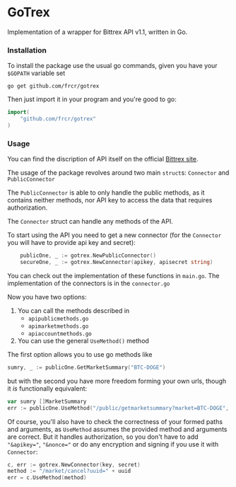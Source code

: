 # GoTrex

Implementation of a wrapper for Bittrex API v1.1, written in Go.

### Installation

To install the package use the usual go commands, given you have your `$GOPATH` variable set
~~~
go get github.com/frcr/gotrex
~~~
Then just import it in your program and you're good to go:
~~~go
import(
	"github.com/frcr/gotrex"
)
~~~
### Usage

You can find the discription of API itself on the official [Bittrex site](https://bittrex.com/Home/Api).

The usage of the package revolves around two main `struct`s: `Connector` and `PublicConnector`

The `PublicConnector` is able to only handle the public methods, as it contains neither methods, nor API key to access the data that requires authorization.

The `Connector` struct can handle any methods of the API.

To start using the API you need to get a new connector (for the `Connector` you will have to provide api key and secret):
~~~go
	publicOne, _ := gotrex.NewPublicConnector()
	secureOne, _ := gotrex.NewConnector(apikey, apisecret string)
~~~
You can check out the implementation of these functions in `main.go`. The implementation of the connectors is in the `connector.go`

Now you have two options:
1. You can call the methods described in
	*	`apipublicmethods.go`
	*	`apimarketmethods.go`
	*	`apiaccountmethods.go`
2. You can use the general `UseMethod()` method

The first option allows you to use go methods like
~~~go
sumry, _ := publicOne.GetMarketSummary("BTC-DOGE")
~~~
but with the second you have more freedom forming your own urls, though it *is* functionally equivalent:
~~~go
var sumry []MarketSummary 
err := publicOne.UseMethod("/public/getmarketsummary?market=BTC-DOGE", &sumry)
~~~
Of course, you'll also have to check the correctness of your formed paths and arguments, as `UseMethod` assumes the provided method and arguments are correct. But it handles authorization, so you don't have to add `"&apikey="`, `"&nonce="` or do any encryption and signing if you use it with `Connector`:
~~~go
c, err := gotrex.NewConnector(key, secret)
method := "/market/cancel?uuid=" + uuid
err = c.UseMethod(method)
~~~
